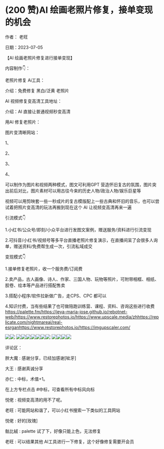 
# (200 赞)AI 绘画⽼照⽚修复，接单变现的机会 

作者： ⽼旺 

⽇期：2023-07-05 

【AI 绘画⽼照⽚修复进⾏接单变现】 

内容制作👇： 

⽼照⽚修复 Ai⼯具： 

介绍：免费修复 ⿊⽩/泛⻩ ⽼照⽚ 

AI 视频修复变⾼清⼯具地址： 

介绍：AI 直接让普通视频秒变⾼清 

⽤AI 修复⽼照⽚： 

图⽚变清晰⽹站：

1、 

2、 

3、 

4、 

可以制作为图⽚和视频两种模式，图⽂可利⽤GPT 营造怀旧复古的氛围，图⽚突出前后对⽐，图⽚素材可以⽤古往今来的历史⼈物/政治⼈物/娱乐巨星等 

视频可以⽤剪映套⼀些⼀秒成⽚的复古模版配上⼀些古典和怀旧的⾳乐，也可以尝试着把照⽚变⾼清的玩法再搬到现在这个 AI 让视频变⾼清再来⼀遍 

引流模式👇 

1.⼩红书/公众号/即刻/⼩众平台进⾏发图⽂案例，赠送服务/资料进⾏引流变现 

2.可抖⾳/⼩红书/视频号等多平台直播⽼照⽚修复演⽰，在直播间呆了会很多⼈询单，赠送资料/免费帮⽣成⼀次，引流私域成交

变现模式👇 

1.接单修复⽼照⽚，收⼀个服务费/订阅费 

2.卖产品，古⼈画像、诗⼈、作家、三国⼈物、玩物等照⽚，可附带相框、相纸、胶卷、绘本等产品进⾏搭配售卖

3.搭配⼩程序/软件拉新做⼴告，⾛CPS、CPC 都可以 

4.知识付费，当有些结果了也可做陪跑训练营、课程、资料、咨询这些进⾏收费 https://palette.fm/https://jeya-maria-jose.github.io/rebotnet-web/https://www.restorephotos.io/https://www.upscale.media/zhhttps://replicate.com/nightmareai/real-esrganhttps://www.restorephotos.io/https://imgupscaler.com/ 

![](img/ai-huihua2_079.png)![](img/ai-huihua2_080.png) ![](img/ai-huihua2_081.png)![](img/ai-huihua2_082.png)![](img/ai-huihua2_083.png)![](img/ai-huihua2_084.png)![](img/ai-huihua2_085.png)![](img/ai-huihua2_086.png)![](img/ai-huihua2_087.png) ![](img/ai-huihua2_088.png)![](img/ai-huihua2_089.png)![](img/ai-huihua2_090.png)![](img/ai-huihua2_091.png)

评论区：

胖⼤魔 : 感谢分享，已经加感谢[呲⽛] 

⼤王 : 感谢真诚分享 

亦仁 : 中标，术值+1。 

在上⽅专栏点击 #中标，可查看所有中标⻛向标 

悦佬 : 视频变⾼清的⽤不了呢。 

⽼旺 : 可能⽹站和谐了，可以⼩红书搜索⼀下类似的⼯具⽹站 

悦佬 : 好的[玫瑰] 

骷⽐絨 : palette 试了下，好像只能上⾊，⽆法修复 

⽼旺 : 可以结果其他 AI⼯具进⾏⼀下修复，这个好像修复需要开会员 
